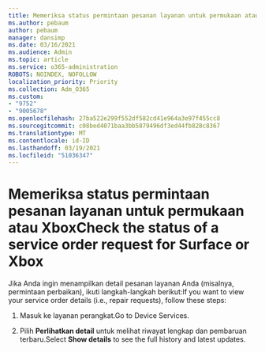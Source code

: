 ```yaml
---
title: Memeriksa status permintaan pesanan layanan untuk permukaan atau Xbox
ms.author: pebaum
author: pebaum
manager: dansimp
ms.date: 03/16/2021
ms.audience: Admin
ms.topic: article
ms.service: o365-administration
ROBOTS: NOINDEX, NOFOLLOW
localization_priority: Priority
ms.collection: Adm_O365
ms.custom:
- "9752"
- "9005678"
ms.openlocfilehash: 27ba522e299f552df582cd41e964a3e97f455cc8
ms.sourcegitcommit: c08bed4071baa3bb5879496df3ed44fb828c8367
ms.translationtype: MT
ms.contentlocale: id-ID
ms.lasthandoff: 03/19/2021
ms.locfileid: "51036347"
---
```

# <a name="check-the-status-of-a-service-order-request-for-surface-or-xbox"></a><span data-ttu-id="b43c0-102">Memeriksa status permintaan pesanan layanan untuk permukaan atau Xbox</span><span class="sxs-lookup"><span data-stu-id="b43c0-102">Check the status of a service order request for Surface or Xbox</span></span>

<span data-ttu-id="b43c0-103">Jika Anda ingin menampilkan detail pesanan layanan Anda (misalnya, permintaan perbaikan), ikuti langkah-langkah berikut:</span><span class="sxs-lookup"><span data-stu-id="b43c0-103">If you want to view your service order details (i.e., repair requests), follow these steps:</span></span>

1. <span data-ttu-id="b43c0-104">Masuk ke layanan perangkat.</span><span class="sxs-lookup"><span data-stu-id="b43c0-104">Go to Device Services.</span></span>

1. <span data-ttu-id="b43c0-105">Pilih **Perlihatkan detail** untuk melihat riwayat lengkap dan pembaruan terbaru.</span><span class="sxs-lookup"><span data-stu-id="b43c0-105">Select **Show details** to see the full history and latest updates.</span></span>

